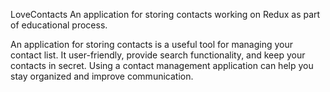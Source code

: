 
LoveContacts
An application for storing contacts working on Redux as part of educational process.

An application for storing contacts is a useful tool for managing your contact list. It user-friendly, provide search functionality, and keep your contacts in secret. Using a contact management application can help you stay organized and improve communication.

